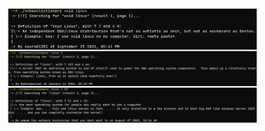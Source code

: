 ![urbanclictionary screenshot](urbanclictionary1.png)
![urbanclictionary screenshot](urbanclictionary2.png)
![urbanclictionary screenshot](urbanclictionary3.png)